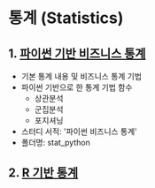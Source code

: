 # 통계 (Statistics)

## 1. [파이썬 기반 비즈니스 통계](https://github.com/hanna-joo/statistics/tree/master/stat_python)
  + 기본 통계 내용 및 비즈니스 통계 기법
  + 파이썬 기반으로 한 통계 기법 함수
    + 상관분석
    + 군집분석
    + 포지셔닝
  + 스터디 서적: '파이썬 비즈니스 통계'
  + 폴더명: stat_python

## 2. [R 기반 통계](https://github.com/hanna-joo/statistics/tree/master/stat_R)
